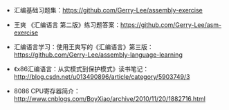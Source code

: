 - 汇编基础习题集：https://github.com/Gerry-Lee/assembly-exercise

- 王爽 《汇编语言 第二版》练习题答案：https://github.com/Gerry-Lee/asm-exercise

- 汇编语言学习：使用王爽写的《汇编语言》第三版：https://github.com/Gerry-Lee/assembly-language-learning

- 《x86汇编语言：从实模式到保护模式》读书笔记：http://blog.csdn.net/u013490896/article/category/5903749/3

- 8086 CPU寄存器简介：http://www.cnblogs.com/BoyXiao/archive/2010/11/20/1882716.html

